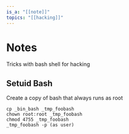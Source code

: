 ```yaml
---
is_a: "[[note]]"
topics: "[[hacking]]"
---
```

# Notes
Tricks with bash shell for hacking

## Setuid Bash
Create a copy of bash that always runs as root
```
cp _bin_bash _tmp_foobash
chown root:root _tmp_foobash
chmod 4755 _tmp_foobash
_tmp_foobash -p (as user)
```

